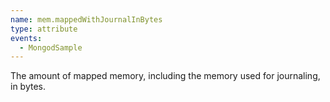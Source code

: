 ```yaml
---
name: mem.mappedWithJournalInBytes
type: attribute
events:
  - MongodSample
---
```


The amount of mapped memory, including the memory used for journaling, in bytes.